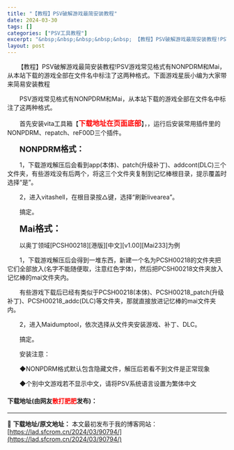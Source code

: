 ```yaml
---
title: "【教程】PSV破解游戏最简安装教程"
date: 2024-03-30
tags: []
categories: ["PSV工具教程"]
excerpt: "&nbsp;&nbsp;&nbsp;&nbsp;&nbsp; 【教程】PSV破解游戏最简安装教程!PSV游戏常见格式有NONPDRM和Mai，从本站下载的游戏全部在文件名中标注了这两种格式。下面游戏星辰小编为大家带来简易安装教程 　　PSV游戏常见格式有NONPDRM和Mai，从本站下载的游戏全部在&hellip;"
layout: post
---
```


 <p>&nbsp;&nbsp;&nbsp;&nbsp;&nbsp; 【教程】PSV破解游戏最简安装教程!PSV游戏常见格式有NONPDRM和Mai，从本站下载的游戏全部在文件名中标注了这两种格式。下面游戏星辰小编为大家带来简易安装教程</p> <p>　　PSV游戏常见格式有NONPDRM和Mai，从本站下载的游戏全部在文件名中标注了这两种格式。</p> <p>　　首先安装vita工具箱【<span style="font-size:16px;"><span style="color:#FF0000;"><strong>下载地址在页面底部</strong></span></span>】，，运行后安装常用插件里的NONPDRM、repatch、reF00D三个插件。</p> <p>　　<strong><span style="font-size:18px;">NONPDRM格式：</span></strong></p> <p>　　1，下载游戏解压后会看到app(本体)、patch(升级补丁)、addcont(DLC)三个文件夹，有些游戏没有后两个，将这三个文件夹复制到记忆棒根目录，提示覆盖时选择&ldquo;是&rdquo;。</p> <p>　　2，进入vitashell，在根目录按△键，选择&ldquo;刷新livearea&rdquo;。</p> <p>　　搞定。</p> <p>　　<strong><span style="font-size:20px;">Mai格式：</span></strong></p> <p>　　以奥丁领域[PCSH00218][港版][中文][v1.00][Mai233]为例</p> <p>　　1，下载游戏解压后会得到一堆东西，新建一个名为PCSH00218的文件夹把它们全部放入(名字不能随便取，注意红色字体)，然后把PCSH00218文件夹放入记忆棒的mai文件夹内。</p> <p>　　有些游戏下载后已经有类似于PCSH00218(本体)、PCSH00218_patch(升级补丁)、PCSH00218_addc(DLC)等文件夹，那就直接放进记忆棒的mai文件夹内。</p> <p>　　2，进入Maidumptool，依次选择从文件夹安装游戏、补丁、DLC。</p> <p>　　搞定。</p> <p>　　安装注意：</p> <p>　　◆NONPDRM格式默认包含隐藏文件，解压后若看不到文件是正常现象</p> <p>　　◆个别中文游戏若不显示中文，请将PSV系统语言设置为繁体中文</p> <p><h4>下载地址(由网友<font color="red">散打肥肥</font>发布)：</h4></p> 

---
📖 **下载地址/原文地址：** 本文最初发布于我的博客网站：[https://lad.sfcrom.cn/2024/03/90794/](https://lad.sfcrom.cn/2024/03/90794/)

